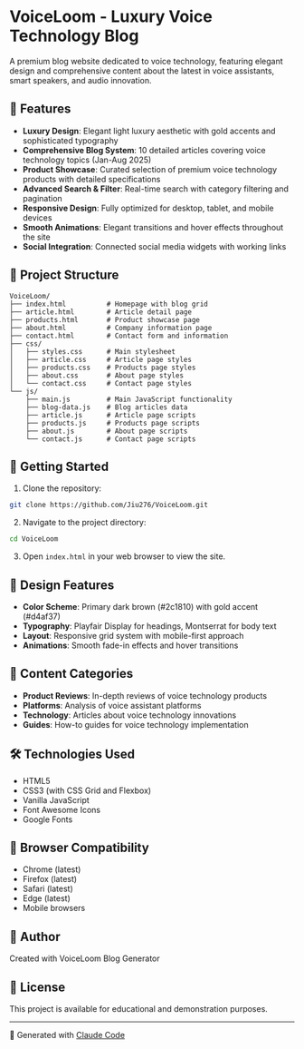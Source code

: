 # VoiceLoom - Luxury Voice Technology Blog

A premium blog website dedicated to voice technology, featuring elegant design and comprehensive content about the latest in voice assistants, smart speakers, and audio innovation.

## 🌟 Features

- **Luxury Design**: Elegant light luxury aesthetic with gold accents and sophisticated typography
- **Comprehensive Blog System**: 10 detailed articles covering voice technology topics (Jan-Aug 2025)
- **Product Showcase**: Curated selection of premium voice technology products with detailed specifications
- **Advanced Search & Filter**: Real-time search with category filtering and pagination
- **Responsive Design**: Fully optimized for desktop, tablet, and mobile devices
- **Smooth Animations**: Elegant transitions and hover effects throughout the site
- **Social Integration**: Connected social media widgets with working links

## 📁 Project Structure

```
VoiceLoom/
├── index.html          # Homepage with blog grid
├── article.html        # Article detail page
├── products.html       # Product showcase page
├── about.html          # Company information page
├── contact.html        # Contact form and information
├── css/
│   ├── styles.css      # Main stylesheet
│   ├── article.css     # Article page styles
│   ├── products.css    # Products page styles
│   ├── about.css       # About page styles
│   └── contact.css     # Contact page styles
└── js/
    ├── main.js         # Main JavaScript functionality
    ├── blog-data.js    # Blog articles data
    ├── article.js      # Article page scripts
    ├── products.js     # Products page scripts
    ├── about.js        # About page scripts
    └── contact.js      # Contact page scripts
```

## 🚀 Getting Started

1. Clone the repository:
```bash
git clone https://github.com/Jiu276/VoiceLoom.git
```

2. Navigate to the project directory:
```bash
cd VoiceLoom
```

3. Open `index.html` in your web browser to view the site.

## 🎨 Design Features

- **Color Scheme**: Primary dark brown (#2c1810) with gold accent (#d4af37)
- **Typography**: Playfair Display for headings, Montserrat for body text
- **Layout**: Responsive grid system with mobile-first approach
- **Animations**: Smooth fade-in effects and hover transitions

## 📝 Content Categories

- **Product Reviews**: In-depth reviews of voice technology products
- **Platforms**: Analysis of voice assistant platforms
- **Technology**: Articles about voice technology innovations
- **Guides**: How-to guides for voice technology implementation

## 🛠️ Technologies Used

- HTML5
- CSS3 (with CSS Grid and Flexbox)
- Vanilla JavaScript
- Font Awesome Icons
- Google Fonts

## 📱 Browser Compatibility

- Chrome (latest)
- Firefox (latest)
- Safari (latest)
- Edge (latest)
- Mobile browsers

## 👤 Author

Created with VoiceLoom Blog Generator

## 📄 License

This project is available for educational and demonstration purposes.

---

🤖 Generated with [Claude Code](https://claude.ai/code)